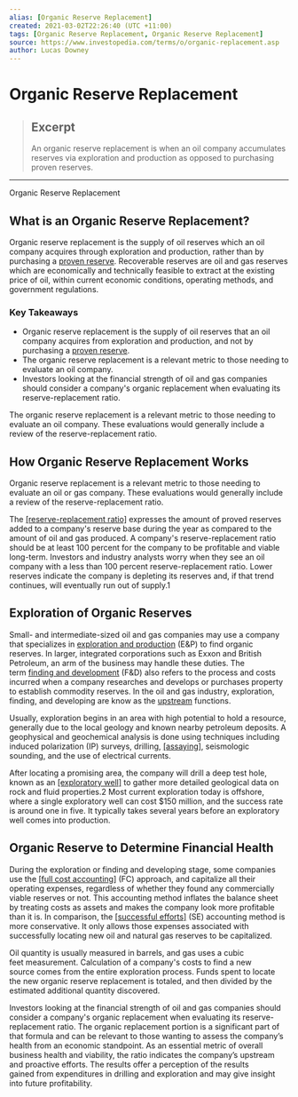 ```yaml
---
alias: [Organic Reserve Replacement]
created: 2021-03-02T22:26:40 (UTC +11:00)
tags: [Organic Reserve Replacement, Organic Reserve Replacement]
source: https://www.investopedia.com/terms/o/organic-replacement.asp
author: Lucas Downey
---
```


# Organic Reserve Replacement

> ## Excerpt
> An organic reserve replacement is when an oil company accumulates reserves via exploration and production as opposed to purchasing proven reserves.

---

Organic Reserve Replacement
## What is an Organic Reserve Replacement?

Organic reserve replacement is the supply of oil reserves which an oil company acquires through exploration and production, rather than by purchasing a [proven reserve](https://www.investopedia.com/terms/p/proven-reserves.asp). Recoverable reserves are oil and gas reserves which are economically and technically feasible to extract at the existing price of oil, within current economic conditions, operating methods, and government regulations.

### Key Takeaways

-   Organic reserve replacement is the supply of oil reserves that an oil company acquires from exploration and production, and not by purchasing a [proven reserve](https://www.investopedia.com/terms/p/proven-reserves.asp).
-   The organic reserve replacement is a relevant metric to those needing to evaluate an oil company.
-   Investors looking at the financial strength of oil and gas companies should consider a company's organic replacement when evaluating its reserve-replacement ratio.

The organic reserve replacement is a relevant metric to those needing to evaluate an oil company. These evaluations would generally include a review of the reserve-replacement ratio.

## How Organic Reserve Replacement Works

Organic reserve replacement is a relevant metric to those needing to evaluate an oil or gas company. These evaluations would generally include a review of the reserve-replacement ratio.

The [[reserve-replacement ratio]](https://www.investopedia.com/terms/r/reserve-replacement-ratio.asp) expresses the amount of proved reserves added to a company's reserve base during the year as compared to the amount of oil and gas produced. A company's reserve-replacement ratio should be at least 100 percent for the company to be profitable and viable long-term. Investors and industry analysts worry when they see an oil company with a less than 100 percent reserve-replacement ratio. Lower reserves indicate the company is depleting its reserves and, if that trend continues, will eventually run out of supply.1

## Exploration of Organic Reserves

Small- and intermediate-sized oil and gas companies may use a company that specializes in [exploration and production](https://www.investopedia.com/terms/e/exploration-production-company.asp) (E&P) to find organic reserves. In larger, integrated corporations such as Exxon and British Petroleum, an arm of the business may handle these duties. The term [finding and development](https://www.investopedia.com/terms/f/finding_development.asp) (F&D) also refers to the process and costs incurred when a company researches and develops or purchases property to establish commodity reserves. In the oil and gas industry, exploration, finding, and developing are know as the [upstream](https://www.investopedia.com/terms/u/upstream.asp) functions. 

Usually, exploration begins in an area with high potential to hold a resource, generally due to the local geology and known nearby petroleum deposits. A geophysical and geochemical analysis is done using techniques including induced polarization (IP) surveys, drilling, [[assaying]](https://www.investopedia.com/terms/a/assay.asp), seismologic sounding, and the use of electrical currents.

After locating a promising area, the company will drill a deep test hole, known as an [[exploratory well]](https://www.investopedia.com/terms/e/exploratory-well.asp) to gather more detailed geological data on rock and fluid properties.2 Most current exploration today is offshore, where a single exploratory well can cost $150 million, and the success rate is around one in five. It typically takes several years before an exploratory well comes into production.

## Organic Reserve to Determine Financial Health

During the exploration or finding and developing stage, some companies use the [[full cost accounting]](https://www.investopedia.com/terms/f/full-cost-method.asp) (FC) approach, and capitalize all their operating expenses, regardless of whether they found any commercially viable reserves or not. This accounting method inflates the balance sheet by treating costs as assets and makes the company look more profitable than it is. In comparison, the [[successful efforts]](https://www.investopedia.com/articles/fundamental-analysis/08/oil-gas.asp) (SE) accounting method is more conservative. It only allows those expenses associated with successfully locating new oil and natural gas reserves to be capitalized.

Oil quantity is usually measured in barrels, and gas uses a cubic feet measurement. Calculation of a company's costs to find a new source comes from the entire exploration process. Funds spent to locate the new organic reserve replacement is totaled, and then divided by the estimated additional quantity discovered.

Investors looking at the financial strength of oil and gas companies should consider a company's organic replacement when evaluating its reserve-replacement ratio. The organic replacement portion is a significant part of that formula and can be relevant to those wanting to assess the company’s health from an economic standpoint. As an essential metric of overall business health and viability, the ratio indicates the company’s upstream and proactive efforts. The results offer a perception of the results gained from expenditures in drilling and exploration and may give insight into future profitability.
